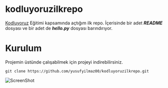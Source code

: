 # kodluyoruzilkrepo
[Kodluyoruz](https://www.kodluyoruz.org/) Eğitimi kapsamında açtığım ilk repo. İçerisinde bir adet ***README*** dosyası ve bir adet de ***hello.py*** dosyası barındırıyor.

# Kurulum
Projemin üstünde çalışabilmek için projeyi indirebilirsiniz. 

`git clone https://github.com/yusufyilmaz00/kodluyoruzilkrepo.git`


![ScreenShot](https://user-images.githubusercontent.com/95571859/182728198-8aa26ff1-efc4-48ae-b890-d24d777ab810.png)

